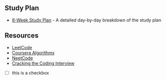 ## Study Plan

- [8-Week Study Plan](content/leo.md) - A detailed day-by-day breakdown of the study plan

## Resources

- [LeetCode](https://leetcode.com/)
- [Coursera Algorithms](https://www.coursera.org/learn/algorithms-part1)
- [NeetCode](https://neetcode.io/)
- [Cracking the Coding Interview](https://www.crackingthecodinginterview.com/) 

-[ ] this is a checkbox
